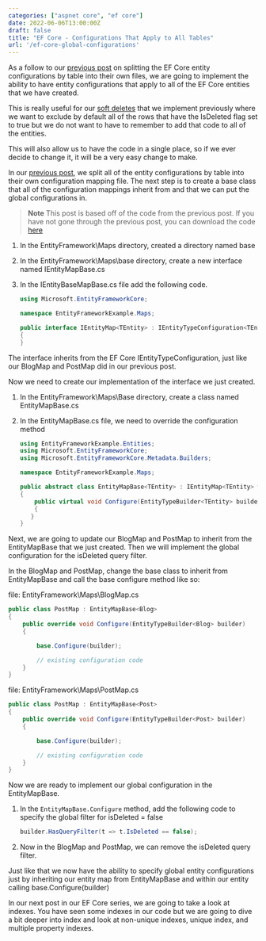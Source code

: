 ```yaml
---
categories: ["aspnet core", "ef core"]
date: 2022-06-06T13:00:00Z
draft: false
title: "EF Core - Configurations That Apply to All Tables"
url: '/ef-core-global-configurations'
---
```


As a follow to our [previous post](/ef-core-split-model-config) on splitting the EF Core entity configurations by table into their own files, we are going to implement the ability to have entity configurations that apply to all of the EF Core entities that we have created.

This is really useful for our [soft deletes](/ef-core-soft-deletes) that we implement previously where we want to exclude by default all of the rows that have the IsDeleted flag set to true but we do not want to have to remember to add that code to all of the entities.

This will also allow us to have the code in a single place, so if we ever decide to change it, it will be a very easy change to make.

<!--more-->

In our [previous post](/ef-core-split-model-config), we split all of the entity configurations by table into their own configuration mapping file. The next step is to create a base class that all of the configuration mappings inherit from and that we can put the global configurations in.

> **Note** This     post is based off of the code from the previous post.  If you have not gone through the previous post, you can download the code [here](https://github.com/digitaldrummerj/efcore-examples/tree/feature/4-entity-config-by-table)

1. In the EntityFramework\Maps directory, created a directory named base
1. In the EntityFramework\Maps\base directory, create a new interface named IEntityMapBase.cs
1. In the IEntityBaseMapBase.cs file add the following code.

    ```cs
    using Microsoft.EntityFrameworkCore;

    namespace EntityFrameworkExample.Maps;

    public interface IEntityMap<TEntity> : IEntityTypeConfiguration<TEntity> where TEntity : class
    {
    }
    ```

The interface inherits from the EF Core IEntityTypeConfiguration, just like our BlogMap and PostMap did in our previous post.

Now we need to create our implementation of the interface we just created.

1. In the EntityFramework\Maps\Base directory, create a class named EntityMapBase.cs
1. In the EntityMapBase.cs file, we need to override the configuration method

    ```cs
    using EntityFrameworkExample.Entities;
    using Microsoft.EntityFrameworkCore;
    using Microsoft.EntityFrameworkCore.Metadata.Builders;

    namespace EntityFrameworkExample.Maps;

    public abstract class EntityMapBase<TEntity> : IEntityMap<TEntity> where TEntity : class, IEntityBase
    {
        public virtual void Configure(EntityTypeBuilder<TEntity> builder)
        {
       }
    }
    ```

Next, we are going to update our BlogMap and PostMap to inherit from the EntityMapBase that we just created.  Then we will implement the global configuration for the isDeleted query filter.

In the BlogMap and PostMap, change the base class to inherit from EntityMapBase and call the base configure method like so:

file: EntityFramework\Maps\BlogMap.cs

```cs
public class PostMap : EntityMapBase<Blog>
{
    public override void Configure(EntityTypeBuilder<Blog> builder)
    {

        base.Configure(builder);

        // existing configuration code
    }
}
```

file: EntityFramework\Maps\PostMap.cs

```cs
public class PostMap : EntityMapBase<Post>
{
    public override void Configure(EntityTypeBuilder<Post> builder)
    {

        base.Configure(builder);

        // existing configuration code
    }
}
```

Now we are ready to implement our global configuration in the EntityMapBase.

1. In the `EntityMapBase.Configure` method, add the following code to specify the global filter for isDeleted = false

    ```cs
    builder.HasQueryFilter(t => t.IsDeleted == false);
    ```

1. Now in the BlogMap and PostMap, we can remove the isDeleted query filter.

Just like that we now have the ability to specify global entity configurations just by inheriting our entity map from EntityMapBase and within our entity calling base.Configure(builder)

In our next post in our EF Core series, we are going to take a look at indexes.  You have seen some indexes in our code but we are going to dive a bit deeper into index and look at non-unique indexes, unique index, and multiple property indexes.